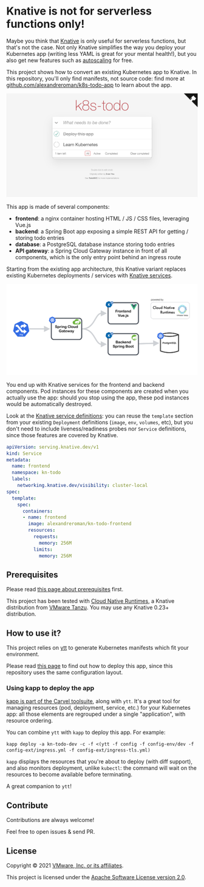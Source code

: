 # Knative is not for serverless functions only!

Maybe you think that [Knative](https://knative.dev) is only useful for serverless functions,
but that's not the case. Not only Knative simplifies the way you deploy
your Kubernetes app (writing less YAML is great for your mental health!),
but you also get new features such as
[autoscaling](https://knative.dev/docs/serving/autoscaling/) for free.

This project shows how to convert an existing Kubernetes app to Knative.
In this repository, you'll only find manifests, not source code: find more at
[github.com/alexandreroman/k8s-todo-app](https://github.com/alexandreroman/k8s-todo-app)
to learn about the app.

![Application screenshot](/images/app.png)

This app is made of several components:

- **frontend**: a nginx container hosting HTML / JS / CSS files, leveraging Vue.js
- **backend**: a Spring Boot app exposing a simple REST API for getting / storing todo entries
- **database**: a PostgreSQL database instance storing todo entries
- **API gateway**: a Spring Cloud Gateway instance in front of all components, which is the only entry point behind an ingress route

Starting from the existing app architecture, this Knative variant replaces existing
Kubernetes deployments / services with
[Knative services](https://knative.dev/docs/serving/).

![Application architecture](/images/architecture.png)

You end up with Knative services for the frontend and backend components.
Pod instances for these components are created when you actually use the app:
should you stop using the app, these pod instances would be automatically destroyed.

Look at the [Knative service definitions](config/kservice.yml):
you can reuse the `template` section from your existing `Deployment` definitions
(`image`, `env`, `volumes`, etc), but you don't need to include liveness/readiness probes
nor `Service` definitions, since those features are covered by Knative.

```yaml
apiVersion: serving.knative.dev/v1
kind: Service
metadata:
  name: frontend
  namespace: kn-todo
  labels:
    networking.knative.dev/visibility: cluster-local
spec:
  template:
    spec:
      containers:
      - name: frontend
        image: alexandreroman/kn-todo-frontend
        resources:
          requests:
            memory: 256M
          limits:
            memory: 256M
```

## Prerequisites

Please read [this page about prerequisites](https://github.com/alexandreroman/k8s-todo-app#prerequisites) first.

This project has been tested with
[Cloud Native Runtimes](https://tanzu.vmware.com/content/blog/cloud-native-runtimes-for-vmware-tanzu-advanced-ga), a Knative distribution from
[VMware Tanzu](https://tanzu.vmware.com/). You may use any Knative 0.23+ distribution.

## How to use it?

This project relies on [ytt](https://carvel.dev/ytt/) to generate Kubernetes manifests
which fit your environment.

Please read [this page](https://github.com/alexandreroman/k8s-todo-app#how-to-use-it)
to find out how to deploy this app, since this repository uses the same configuration layout.

### Using kapp to deploy the app

[kapp is part of the Carvel toolsuite](https://carvel.dev/kapp), along with `ytt`.
It's a great tool for managing resources (pod, deployment, service, etc.)
for your Kubernetes app: all those elements are regrouped under a single
"application", with resource ordering.

You can combine `ytt` with `kapp` to deploy this app.
For example:

```shell
kapp deploy -a kn-todo-dev -c -f <(ytt -f config -f config-env/dev -f config-ext/ingress.yml -f config-ext/ingress-tls.yml)
```

`kapp` displays the resources that you're about to deploy (with diff support),
and also monitors deployment, unlike `kubectl`: the command will wait on
the resources to become available before terminating.

A great companion to `ytt`!

## Contribute

Contributions are always welcome!

Feel free to open issues & send PR.

## License

Copyright &copy; 2021 [VMware, Inc. or its affiliates](https://vmware.com).

This project is licensed under the [Apache Software License version 2.0](https://www.apache.org/licenses/LICENSE-2.0).
